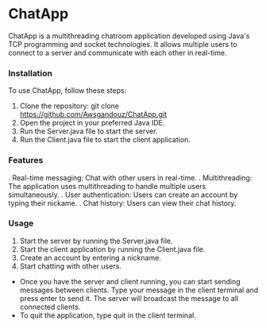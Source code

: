 # ChatApp
ChatApp is a multithreading chatroom application developed using Java's TCP programming and socket technologies. It allows multiple users to connect to a server and communicate with each other in real-time.

### Installation
To use ChatApp, follow these steps:

1. Clone the repository: git clone https://github.com/Awsgandouz/ChatApp.git
2. Open the project in your preferred Java IDE.
3. Run the Server.java file to start the server.
4. Run the Client.java file to start the client application.

### Features
. Real-time messaging: Chat with other users in real-time.
. Multithreading: The application uses multithreading to handle multiple users simultaneously.
. User authentication: Users can create an account by typing their nickame.
. Chat history: Users can view their chat history.

### Usage
1. Start the server by running the Server.java file.
2. Start the client application by running the Client.java file.
3. Create an account by entering a nickname.
4. Start chatting with other users.

- Once you have the server and client running, you can start sending messages between clients. Type your message in the client terminal and press enter to send it. The server will broadcast the message to all connected clients.
- To quit the application, type quit in the client terminal.

